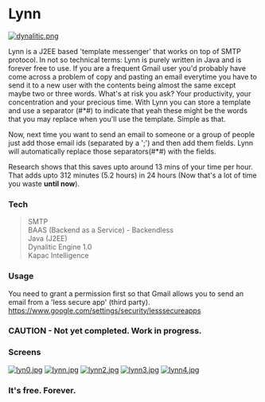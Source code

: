 # Lynn

[![dynalitic.png](https://s24.postimg.org/5ic4dr1dh/dynalitic.png)](https://www.linkedin.com/?trk=nav_logo)

Lynn is a J2EE based 'template messenger' that works on top of SMTP protocol. 
In not so technical terms: Lynn is purely written in Java and is forever free to use. 
If you are a frequent Gmail user you'd probably have come across a problem of copy and pasting an email everytime you have to send it to a new user with the contents being almost the same except maybe two or three words. 
What's at risk you ask? Your productivity, your concentration and your precious time. 
With Lynn you can store a template and use a separator (#*#) to indicate that yeah these might be the words that you may replace when you'll use the template. Simple as that.

Now, next time you want to send an email to someone or a group of people just add those email ids (separated by a ';') and then add them fields. Lynn will automatically replace those separators(#*#) with the fields. 

Research shows that this saves upto around 13 mins of your time per hour. That adds upto 312 minutes (5.2 hours) in 24 hours (Now that's a lot of time you waste **until now**).


### Tech
> SMTP    
> BAAS (Backend as a Service) - Backendless       
> Java (J2EE)         
> Dynalitic Engine 1.0          
> Kapac Intelligence          

### Usage

You need to grant a permission first so that Gmail allows you to send an email from a 'less secure app' (third party).
https://www.google.com/settings/security/lesssecureapps

### CAUTION - Not yet completed. Work in progress.


### Screens        
[![lyn0.jpg](https://s29.postimg.org/gvrmuc56v/lyn0.jpg)](https://postimg.org/image/eefvn2lab/)
[![lynn.jpg](https://s23.postimg.org/69zre81qj/lynn.jpg)](https://postimg.org/image/fuje13r2f/)
[![lynn2.jpg](https://s27.postimg.org/3r2zyyhxf/lynn2.jpg)](https://postimg.org/image/4glsbbigv/)
[![lynn3.jpg](https://s23.postimg.org/7d5x4jb3f/lynn3.jpg)](https://postimg.org/image/ljlnzrlyf/)
[![lynn4.jpg](https://s30.postimg.org/vt88enqoh/lynn4.jpg)](https://postimg.org/image/x89t3drrh/)

### It's free. Forever.

